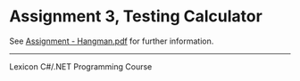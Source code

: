 # Assignment 3, Testing Calculator

See [Assignment - Hangman.pdf](./Test-Calculator.pdf) for further information.

---
Lexicon C#/.NET Programming Course